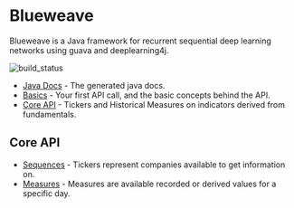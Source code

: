 # Blueweave

Blueweave is a Java framework for recurrent sequential deep learning networks using
 guava and deeplearning4j.

![build_status](https://api.travis-ci.org/claytantor/blueweave.svg?branch=master "Master Build Status")


* [Java Docs](/javadoc/) - The generated java docs.
* [Basics](/user-guide/basics/) - Your first API call, and the basic concepts behind the API.
* [Core API](/user-guide/core/) - Tickers and Historical Measures on indicators derived from fundamentals.

## Core API

* [Sequences](/api/rest-tickers-v1/) - Tickers represent companies available to get information on.
* [Measures](/api/rest-measures-v1/) - Measures are available recorded or derived values for a specific day.
